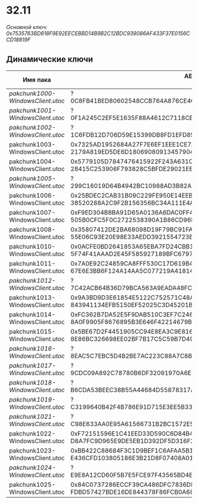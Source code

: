# 32.11

###### Основной ключ: 0x7535763BD818F9E92EECEBBD14B9B2C12BDC939086AF433F37E0156CCD18819F

## Динамические ключи

| Имя пака                          | AES Ключ</br>GUID                                                                                       | HiRes Текстуры |
|-----------------------------------|---------------------------------------------------------------------------------------------------------|----------------|
| *pakchunk1000-WindowsClient.utoc* | ?</br>0C8FB41BED80602548CCB764A876CE40                                                                  | ✔️             |
| *pakchunk1001-WindowsClient.utoc* | ?</br>0F1A245C2EF5E1635F88A4612C7118CB                                                                  | ✔️             |
| *pakchunk1002-WindowsClient.utoc* | ?</br>1C6FDB12D706D59E15399DB8FD1EFD85                                                                  | ❌             |
| pakchunk1003-WindowsClient.utoc   | 0x7325AD1952684A27F7E6EF1EEE1CE7A752581D1CEA858742E9FAD64C70D90999</br>2179A819ED5DE6D18069080913457904 | ❌             |
| pakchunk1004-WindowsClient.utoc   | 0x5779105D7847476415922F243A631C42D6D1794E48FDA4B6E1B67A8FA87E3681</br>28415C253906F793828C5BFDE29021EE | ❌             |
| *pakchunk1005-WindowsClient.utoc* | ?</br>299C16019D64B4942BC10988AD3B82A0                                                                  | ✔️             |
| pakchunk1006-WindowsClient.utoc   | 0x25BDEC2CAB31B09C229FE950E14EEBECDF6538537ACC05220ACA3B98C4B9B3E4</br>38520288A2C9F2B156356BC34A111E4A | ✔️             |
| pakchunk1007-WindowsClient.utoc   | 0xF9ED304B8BA91D65A0136A6DAC0FF40B96B5EEC3C02EF5BE987B614554D93F76</br>505B0CFC5F0C2722538390A1B86CD96B | ❌             |
| pakchunk1008-WindowsClient.utoc   | 0x35807412DE2BA68098D19F79BC91FA097D55F0FE291217AA0333C34158770011</br>55E06C93E20E98E33AEDD3921554723E | ✔️             |
| pakchunk1010-WindowsClient.utoc   | 0x0ACFE0BD2641853A65EBA7FD24CBB1ADA6152078029660C3D21F44E7A1B048BC</br>5F74F41AAAD2E45F585927189BFC6797 | ❌             |
| pakchunk1011-WindowsClient.utoc   | 0x7A0E92C24859CA8FFF530C17D619B4BE0E000B437EF9F0C650539D02966E93E2</br>67E6E3BB6F124A14AA5C077219A41814 | ✔️             |
| *pakchunk1012-WindowsClient.utoc* | ?</br>7C42ACB64B36D79BCA563A9EADA48FCE                                                                  | ❌             |
| pakchunk1013-WindowsClient.utoc   | 0x9A3BD9D3E61854E5122C752571C48A60BB928D8F10AC4F7CA41BA34A3C643CD1</br>843941134EFB5150EF52025C3D45201B | ❌             |
| pakchunk1014-WindowsClient.utoc   | 0xFC362B7DA52E5F9DAB510C3EF7C2466234B5BDB7B8045458165AD952687FF4C6</br>8A0F9905F8676895B3E646F42214679B | ❌             |
| pakchunk1015-WindowsClient.utoc   | 0x5BE67D2F4451905CC94E8EA3C9E8161A3DE1394C92AD31D92983EDA797C24788</br>8E86BC326698EE02BF7B17C5C59B7D49 | ❌             |
| *pakchunk1016-WindowsClient.utoc* | ?</br>8EAC5C7EBC5D4B2BE7AC223C88A7C8BD                                                                  | ❌             |
| *pakchunk1017-WindowsClient.utoc* | ?</br>9CDC09A892C78780B6DF32091970A6E8                                                                  | ✔️             |
| *pakchunk1018-WindowsClient.utoc* | ?</br>B6CDA53BEEC38B55A44684D55878317A                                                                  | ❌             |
| *pakchunk1019-WindowsClient.utoc* | ?</br>C3199640B42F4B786E91D715E3EE5B33                                                                  | ❌             |
| *pakchunk1021-WindowsClient.utoc* | ?</br>C98E633AA0E95A61566731B2BC1572E5                                                                  | ✔️             |
| pakchunk1022-WindowsClient.utoc   | 0xF72151596E1C41EED33D590C6D84B406495152C210A301CCDD7BC257C34DC0B7</br>D8A7FC9D965E9DE5EB1D392DF5D316F2 | ❌             |
| pakchunk1023-WindowsClient.utoc   | 0xBB422C88684F3C1D9BEF1C6AFAA5B185265B5D325CA7EBA9A73C1A0DE67316A2</br>E436CFD103805186E3B21D8F07408A01 | ❌             |
| *pakchunk1024-WindowsClient.utoc* | ?</br>E9E8A12CD60F5B7E5FCE97F43565BD4E                                                                  | ✔️             |
| pakchunk1025-WindowsClient.utoc   | 0x84C0737286ECCF39CA486DFC7836DDE7C4BE22AA2D57AA94457829B211839A76</br>FDBD57427BDE16DE844378F86FCB0A68 | ❌             |